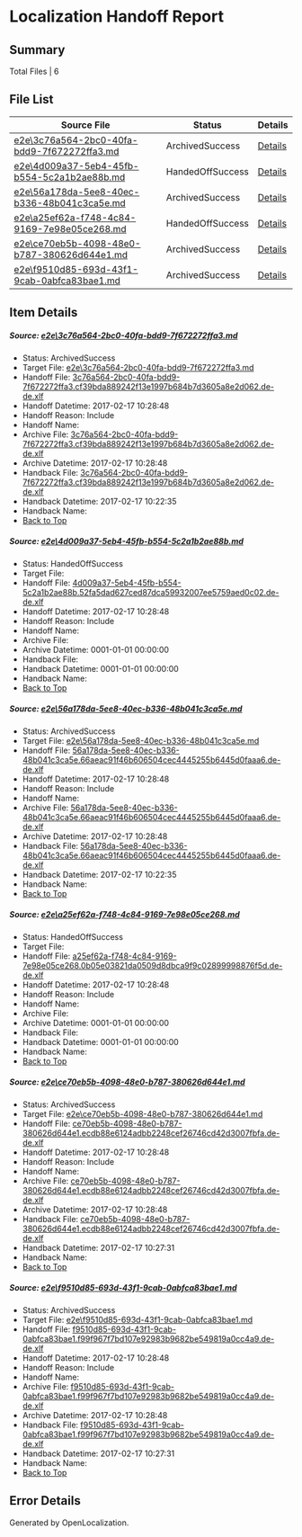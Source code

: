 # <a name='report-top'></a> Localization Handoff Report

## Summary
 Total Files | 6

## File List
 Source File | Status | Details 
 ----------- | ------ | ------- 
 [e2e\3c76a564-2bc0-40fa-bdd9-7f672272ffa3.md](https://github.com/OpenLocalizationTestOrg/ol-test0/blob/22c6efe221dbb63e8e304370850661200f83e506/e2e/3c76a564-2bc0-40fa-bdd9-7f672272ffa3.md) | ArchivedSuccess | [Details](#5bd162ba3c95588b45051250358b86a5a0060ed11)
 [e2e\4d009a37-5eb4-45fb-b554-5c2a1b2ae88b.md](https://github.com/OpenLocalizationTestOrg/ol-test0/blob/de3e2f1ce9ca4396e28640903ee529bba7dc16c7/e2e/4d009a37-5eb4-45fb-b554-5c2a1b2ae88b.md) | HandedOffSuccess | [Details](#6b5da2d3cb2edbd35f304092431ae85988a72dbf2)
 [e2e\56a178da-5ee8-40ec-b336-48b041c3ca5e.md](https://github.com/OpenLocalizationTestOrg/ol-test0/blob/22c6efe221dbb63e8e304370850661200f83e506/e2e/56a178da-5ee8-40ec-b336-48b041c3ca5e.md) | ArchivedSuccess | [Details](#c7299121af3dcfee4b90d777b554f09b1b1584383)
 [e2e\a25ef62a-f748-4c84-9169-7e98e05ce268.md](https://github.com/OpenLocalizationTestOrg/ol-test0/blob/de3e2f1ce9ca4396e28640903ee529bba7dc16c7/e2e/a25ef62a-f748-4c84-9169-7e98e05ce268.md) | HandedOffSuccess | [Details](#92b0f1e1dfd5cef9cf948e58f8ec86c43e2864fe4)
 [e2e\ce70eb5b-4098-48e0-b787-380626d644e1.md](https://github.com/OpenLocalizationTestOrg/ol-test0/blob/0038af952a9cc1f8d0d4e9a081e2ea0b728b9f17/e2e/ce70eb5b-4098-48e0-b787-380626d644e1.md) | ArchivedSuccess | [Details](#b618c84c9f50640a2db2cb7ff2565cbdd5bf13a35)
 [e2e\f9510d85-693d-43f1-9cab-0abfca83bae1.md](https://github.com/OpenLocalizationTestOrg/ol-test0/blob/0038af952a9cc1f8d0d4e9a081e2ea0b728b9f17/e2e/f9510d85-693d-43f1-9cab-0abfca83bae1.md) | ArchivedSuccess | [Details](#65b45f4bada080f5ad8f2f6bce4bcc9866a392866)

## Item Details
##### <a name='5bd162ba3c95588b45051250358b86a5a0060ed11'></a> Source: [e2e\3c76a564-2bc0-40fa-bdd9-7f672272ffa3.md](https://github.com/OpenLocalizationTestOrg/ol-test0/blob/22c6efe221dbb63e8e304370850661200f83e506/e2e/3c76a564-2bc0-40fa-bdd9-7f672272ffa3.md)
* Status: ArchivedSuccess
* Target File: [e2e\3c76a564-2bc0-40fa-bdd9-7f672272ffa3.md](https://github.com/OpenLocalizationTestOrg/ol-test4-dede/blob/53948256559caa7e5257d61ef5881dca3c79c539/e2e/3c76a564-2bc0-40fa-bdd9-7f672272ffa3.md)
* Handoff File: [3c76a564-2bc0-40fa-bdd9-7f672272ffa3.cf39bda889242f13e1997b684b7d3605a8e2d062.de-de.xlf](https://github.com/OpenLocalizationTestOrg/ol-test4-handoff/blob/e07b1c36d415c86b61b31209bef262e0dc88d054/ol-handoff/OpenLocalizationTestOrg/ol-test4-dede/xinjiang/low/3c76a564-2bc0-40fa-bdd9-7f672272ffa3.cf39bda889242f13e1997b684b7d3605a8e2d062.de-de.xlf)
* Handoff Datetime: 2017-02-17 10:28:48
* Handoff Reason: Include
* Handoff Name: 
* Archive File: [3c76a564-2bc0-40fa-bdd9-7f672272ffa3.cf39bda889242f13e1997b684b7d3605a8e2d062.de-de.xlf](https://github.com/OpenLocalizationTestOrg/ol-test4-handoff/blob/e27fd9f792fc25dfd8c5021f3d85716885f732d3/ol-archive/OpenLocalizationTestOrg/ol-test4-dede/xinjiang/low/3c76a564-2bc0-40fa-bdd9-7f672272ffa3.cf39bda889242f13e1997b684b7d3605a8e2d062.de-de.xlf)
* Archive Datetime: 2017-02-17 10:28:48
* Handback File: [3c76a564-2bc0-40fa-bdd9-7f672272ffa3.cf39bda889242f13e1997b684b7d3605a8e2d062.de-de.xlf](https://github.com/OpenLocalizationTestOrg/ol-test4-handback/blob/7de8aa1b4781da00a0333d9dbc002bc633d7529e/ol-handback/OpenLocalizationTestOrg/ol-test4-dede/xinjiang/high/3c76a564-2bc0-40fa-bdd9-7f672272ffa3.cf39bda889242f13e1997b684b7d3605a8e2d062.de-de.xlf)
* Handback Datetime: 2017-02-17 10:22:35
* Handback Name: 
* [Back to Top](#report-top)

##### <a name='6b5da2d3cb2edbd35f304092431ae85988a72dbf2'></a> Source: [e2e\4d009a37-5eb4-45fb-b554-5c2a1b2ae88b.md](https://github.com/OpenLocalizationTestOrg/ol-test0/blob/de3e2f1ce9ca4396e28640903ee529bba7dc16c7/e2e/4d009a37-5eb4-45fb-b554-5c2a1b2ae88b.md)
* Status: HandedOffSuccess
* Target File: 
* Handoff File: [4d009a37-5eb4-45fb-b554-5c2a1b2ae88b.52fa5dad627ced87dca59932007ee5759aed0c02.de-de.xlf](https://github.com/OpenLocalizationTestOrg/ol-test4-handoff/blob/e07b1c36d415c86b61b31209bef262e0dc88d054/ol-handoff/OpenLocalizationTestOrg/ol-test4-dede/xinjiang/low/4d009a37-5eb4-45fb-b554-5c2a1b2ae88b.52fa5dad627ced87dca59932007ee5759aed0c02.de-de.xlf)
* Handoff Datetime: 2017-02-17 10:28:48
* Handoff Reason: Include
* Handoff Name: 
* Archive File: 
* Archive Datetime: 0001-01-01 00:00:00
* Handback File: 
* Handback Datetime: 0001-01-01 00:00:00
* Handback Name: 
* [Back to Top](#report-top)

##### <a name='c7299121af3dcfee4b90d777b554f09b1b1584383'></a> Source: [e2e\56a178da-5ee8-40ec-b336-48b041c3ca5e.md](https://github.com/OpenLocalizationTestOrg/ol-test0/blob/22c6efe221dbb63e8e304370850661200f83e506/e2e/56a178da-5ee8-40ec-b336-48b041c3ca5e.md)
* Status: ArchivedSuccess
* Target File: [e2e\56a178da-5ee8-40ec-b336-48b041c3ca5e.md](https://github.com/OpenLocalizationTestOrg/ol-test4-dede/blob/53948256559caa7e5257d61ef5881dca3c79c539/e2e/56a178da-5ee8-40ec-b336-48b041c3ca5e.md)
* Handoff File: [56a178da-5ee8-40ec-b336-48b041c3ca5e.66aeac91f46b606504cec4445255b6445d0faaa6.de-de.xlf](https://github.com/OpenLocalizationTestOrg/ol-test4-handoff/blob/e07b1c36d415c86b61b31209bef262e0dc88d054/ol-handoff/OpenLocalizationTestOrg/ol-test4-dede/xinjiang/low/56a178da-5ee8-40ec-b336-48b041c3ca5e.66aeac91f46b606504cec4445255b6445d0faaa6.de-de.xlf)
* Handoff Datetime: 2017-02-17 10:28:48
* Handoff Reason: Include
* Handoff Name: 
* Archive File: [56a178da-5ee8-40ec-b336-48b041c3ca5e.66aeac91f46b606504cec4445255b6445d0faaa6.de-de.xlf](https://github.com/OpenLocalizationTestOrg/ol-test4-handoff/blob/e27fd9f792fc25dfd8c5021f3d85716885f732d3/ol-archive/OpenLocalizationTestOrg/ol-test4-dede/xinjiang/low/56a178da-5ee8-40ec-b336-48b041c3ca5e.66aeac91f46b606504cec4445255b6445d0faaa6.de-de.xlf)
* Archive Datetime: 2017-02-17 10:28:48
* Handback File: [56a178da-5ee8-40ec-b336-48b041c3ca5e.66aeac91f46b606504cec4445255b6445d0faaa6.de-de.xlf](https://github.com/OpenLocalizationTestOrg/ol-test4-handback/blob/7de8aa1b4781da00a0333d9dbc002bc633d7529e/ol-handback/OpenLocalizationTestOrg/ol-test4-dede/xinjiang/high/56a178da-5ee8-40ec-b336-48b041c3ca5e.66aeac91f46b606504cec4445255b6445d0faaa6.de-de.xlf)
* Handback Datetime: 2017-02-17 10:22:35
* Handback Name: 
* [Back to Top](#report-top)

##### <a name='92b0f1e1dfd5cef9cf948e58f8ec86c43e2864fe4'></a> Source: [e2e\a25ef62a-f748-4c84-9169-7e98e05ce268.md](https://github.com/OpenLocalizationTestOrg/ol-test0/blob/de3e2f1ce9ca4396e28640903ee529bba7dc16c7/e2e/a25ef62a-f748-4c84-9169-7e98e05ce268.md)
* Status: HandedOffSuccess
* Target File: 
* Handoff File: [a25ef62a-f748-4c84-9169-7e98e05ce268.0b05e03821da0509d8dbca9f9c02899998876f5d.de-de.xlf](https://github.com/OpenLocalizationTestOrg/ol-test4-handoff/blob/e07b1c36d415c86b61b31209bef262e0dc88d054/ol-handoff/OpenLocalizationTestOrg/ol-test4-dede/xinjiang/low/a25ef62a-f748-4c84-9169-7e98e05ce268.0b05e03821da0509d8dbca9f9c02899998876f5d.de-de.xlf)
* Handoff Datetime: 2017-02-17 10:28:48
* Handoff Reason: Include
* Handoff Name: 
* Archive File: 
* Archive Datetime: 0001-01-01 00:00:00
* Handback File: 
* Handback Datetime: 0001-01-01 00:00:00
* Handback Name: 
* [Back to Top](#report-top)

##### <a name='b618c84c9f50640a2db2cb7ff2565cbdd5bf13a35'></a> Source: [e2e\ce70eb5b-4098-48e0-b787-380626d644e1.md](https://github.com/OpenLocalizationTestOrg/ol-test0/blob/0038af952a9cc1f8d0d4e9a081e2ea0b728b9f17/e2e/ce70eb5b-4098-48e0-b787-380626d644e1.md)
* Status: ArchivedSuccess
* Target File: [e2e\ce70eb5b-4098-48e0-b787-380626d644e1.md](https://github.com/OpenLocalizationTestOrg/ol-test4-dede/blob/2cdb1e256955542252d359108fc30d5b3b215d25/e2e/ce70eb5b-4098-48e0-b787-380626d644e1.md)
* Handoff File: [ce70eb5b-4098-48e0-b787-380626d644e1.ecdb88e6124adbb2248cef26746cd42d3007fbfa.de-de.xlf](https://github.com/OpenLocalizationTestOrg/ol-test4-handoff/blob/e07b1c36d415c86b61b31209bef262e0dc88d054/ol-handoff/OpenLocalizationTestOrg/ol-test4-dede/xinjiang/low/ce70eb5b-4098-48e0-b787-380626d644e1.ecdb88e6124adbb2248cef26746cd42d3007fbfa.de-de.xlf)
* Handoff Datetime: 2017-02-17 10:28:48
* Handoff Reason: Include
* Handoff Name: 
* Archive File: [ce70eb5b-4098-48e0-b787-380626d644e1.ecdb88e6124adbb2248cef26746cd42d3007fbfa.de-de.xlf](https://github.com/OpenLocalizationTestOrg/ol-test4-handoff/blob/e27fd9f792fc25dfd8c5021f3d85716885f732d3/ol-archive/OpenLocalizationTestOrg/ol-test4-dede/xinjiang/low/ce70eb5b-4098-48e0-b787-380626d644e1.ecdb88e6124adbb2248cef26746cd42d3007fbfa.de-de.xlf)
* Archive Datetime: 2017-02-17 10:28:48
* Handback File: [ce70eb5b-4098-48e0-b787-380626d644e1.ecdb88e6124adbb2248cef26746cd42d3007fbfa.de-de.xlf](https://github.com/OpenLocalizationTestOrg/ol-test4-handback/blob/d253b587844858789ab8e85bbd3e5194e734466c/ol-handback/OpenLocalizationTestOrg/ol-test4-dede/xinjiang/high/ce70eb5b-4098-48e0-b787-380626d644e1.ecdb88e6124adbb2248cef26746cd42d3007fbfa.de-de.xlf)
* Handback Datetime: 2017-02-17 10:27:31
* Handback Name: 
* [Back to Top](#report-top)

##### <a name='65b45f4bada080f5ad8f2f6bce4bcc9866a392866'></a> Source: [e2e\f9510d85-693d-43f1-9cab-0abfca83bae1.md](https://github.com/OpenLocalizationTestOrg/ol-test0/blob/0038af952a9cc1f8d0d4e9a081e2ea0b728b9f17/e2e/f9510d85-693d-43f1-9cab-0abfca83bae1.md)
* Status: ArchivedSuccess
* Target File: [e2e\f9510d85-693d-43f1-9cab-0abfca83bae1.md](https://github.com/OpenLocalizationTestOrg/ol-test4-dede/blob/2cdb1e256955542252d359108fc30d5b3b215d25/e2e/f9510d85-693d-43f1-9cab-0abfca83bae1.md)
* Handoff File: [f9510d85-693d-43f1-9cab-0abfca83bae1.f99f967f7bd107e92983b9682be549819a0cc4a9.de-de.xlf](https://github.com/OpenLocalizationTestOrg/ol-test4-handoff/blob/e07b1c36d415c86b61b31209bef262e0dc88d054/ol-handoff/OpenLocalizationTestOrg/ol-test4-dede/xinjiang/low/f9510d85-693d-43f1-9cab-0abfca83bae1.f99f967f7bd107e92983b9682be549819a0cc4a9.de-de.xlf)
* Handoff Datetime: 2017-02-17 10:28:48
* Handoff Reason: Include
* Handoff Name: 
* Archive File: [f9510d85-693d-43f1-9cab-0abfca83bae1.f99f967f7bd107e92983b9682be549819a0cc4a9.de-de.xlf](https://github.com/OpenLocalizationTestOrg/ol-test4-handoff/blob/e27fd9f792fc25dfd8c5021f3d85716885f732d3/ol-archive/OpenLocalizationTestOrg/ol-test4-dede/xinjiang/low/f9510d85-693d-43f1-9cab-0abfca83bae1.f99f967f7bd107e92983b9682be549819a0cc4a9.de-de.xlf)
* Archive Datetime: 2017-02-17 10:28:48
* Handback File: [f9510d85-693d-43f1-9cab-0abfca83bae1.f99f967f7bd107e92983b9682be549819a0cc4a9.de-de.xlf](https://github.com/OpenLocalizationTestOrg/ol-test4-handback/blob/d253b587844858789ab8e85bbd3e5194e734466c/ol-handback/OpenLocalizationTestOrg/ol-test4-dede/xinjiang/high/f9510d85-693d-43f1-9cab-0abfca83bae1.f99f967f7bd107e92983b9682be549819a0cc4a9.de-de.xlf)
* Handback Datetime: 2017-02-17 10:27:31
* Handback Name: 
* [Back to Top](#report-top)


## Error Details

Generated by OpenLocalization.
